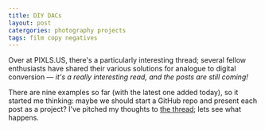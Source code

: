 ```yaml
---
title: DIY DACs
layout: post
catergories: photography projects
tags: film copy negatives
---
```


Over at PIXLS.US, there's a particularly interesting thread; several fellow enthusiasts have shared their various solutions for analogue to digital conversion — <i>it's a really interesting read, and the posts are still coming!</i>

There are nine examples so far (with the latest one added today), so it started me thinking: maybe we should start a GitHub repo and present each post as a project? I've pitched my thoughts to [the thread](https://discuss.pixls.us/t/diy-copy-stand-for-dslr-scanning/14833/71); lets see what happens.
